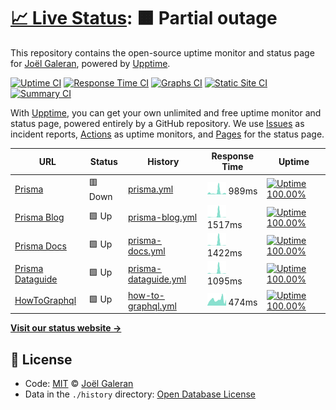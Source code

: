 # [📈 Live Status](https://jolg42.github.io/upptime): <!--live status--> **🟧 Partial outage**

This repository contains the open-source uptime monitor and status page for [Joël Galeran](https://twitter.com/Jolg42), powered by [Upptime](https://github.com/upptime/upptime).

[![Uptime CI](https://github.com/koj-co/upptime/workflows/Uptime%20CI/badge.svg)](https://github.com/koj-co/upptime/actions?query=workflow%3A%22Uptime+CI%22)
[![Response Time CI](https://github.com/koj-co/upptime/workflows/Response%20Time%20CI/badge.svg)](https://github.com/koj-co/upptime/actions?query=workflow%3A%22Response+Time+CI%22)
[![Graphs CI](https://github.com/koj-co/upptime/workflows/Graphs%20CI/badge.svg)](https://github.com/koj-co/upptime/actions?query=workflow%3A%22Graphs+CI%22)
[![Static Site CI](https://github.com/koj-co/upptime/workflows/Static%20Site%20CI/badge.svg)](https://github.com/koj-co/upptime/actions?query=workflow%3A%22Static+Site+CI%22)
[![Summary CI](https://github.com/koj-co/upptime/workflows/Summary%20CI/badge.svg)](https://github.com/koj-co/upptime/actions?query=workflow%3A%22Summary+CI%22)

With [Upptime](https://upptime.js.org), you can get your own unlimited and free uptime monitor and status page, powered entirely by a GitHub repository. We use [Issues](https://github.com/jolg42/upptime/issues) as incident reports, [Actions](https://github.com/jolg42/upptime/actions) as uptime monitors, and [Pages](https://jolg42.github.io/upptime) for the status page.

<!--start: status pages-->
<!-- This summary is generated by Upptime (https://github.com/upptime/upptime) -->
<!-- Do not edit this manually, your changes will be overwritten -->

| URL                                                  | Status  | History                                                                                               | Response Time                                                                          | Uptime                                                                                                                                                                                                                         |
| ---------------------------------------------------- | ------- | ----------------------------------------------------------------------------------------------------- | -------------------------------------------------------------------------------------- | ------------------------------------------------------------------------------------------------------------------------------------------------------------------------------------------------------------------------------ |
| [Prisma](https://www.prisma.io)                      | 🟥 Down | [prisma.yml](https://github.com/Jolg42/upptime/commits/master/history/prisma.yml)                     | <img alt="Response time graph" src="./graphs/prisma.png" height="20"> 989ms            | [![Uptime 100.00%](https://img.shields.io/endpoint?url=https%3A%2F%2Fraw.githubusercontent.com%2FJolg42%2Fupptime%2Fmaster%2Fapi%2Fprisma%2Fuptime.json)](https://jolg42.github.io/upptime/history/prisma)                     |
| [Prisma Blog](https://www.prisma.io/blog/)           | 🟩 Up   | [prisma-blog.yml](https://github.com/Jolg42/upptime/commits/master/history/prisma-blog.yml)           | <img alt="Response time graph" src="./graphs/prisma-blog.png" height="20"> 1517ms      | [![Uptime 100.00%](https://img.shields.io/endpoint?url=https%3A%2F%2Fraw.githubusercontent.com%2FJolg42%2Fupptime%2Fmaster%2Fapi%2Fprisma-blog%2Fuptime.json)](https://jolg42.github.io/upptime/history/prisma-blog)           |
| [Prisma Docs](https://www.prisma.io/docs/)           | 🟩 Up   | [prisma-docs.yml](https://github.com/Jolg42/upptime/commits/master/history/prisma-docs.yml)           | <img alt="Response time graph" src="./graphs/prisma-docs.png" height="20"> 1422ms      | [![Uptime 100.00%](https://img.shields.io/endpoint?url=https%3A%2F%2Fraw.githubusercontent.com%2FJolg42%2Fupptime%2Fmaster%2Fapi%2Fprisma-docs%2Fuptime.json)](https://jolg42.github.io/upptime/history/prisma-docs)           |
| [Prisma Dataguide](https://www.prisma.io/dataguide/) | 🟩 Up   | [prisma-dataguide.yml](https://github.com/Jolg42/upptime/commits/master/history/prisma-dataguide.yml) | <img alt="Response time graph" src="./graphs/prisma-dataguide.png" height="20"> 1095ms | [![Uptime 100.00%](https://img.shields.io/endpoint?url=https%3A%2F%2Fraw.githubusercontent.com%2FJolg42%2Fupptime%2Fmaster%2Fapi%2Fprisma-dataguide%2Fuptime.json)](https://jolg42.github.io/upptime/history/prisma-dataguide) |
| [HowToGraphql](https://www.howtographql.com/)        | 🟩 Up   | [how-to-graphql.yml](https://github.com/Jolg42/upptime/commits/master/history/how-to-graphql.yml)     | <img alt="Response time graph" src="./graphs/how-to-graphql.png" height="20"> 474ms    | [![Uptime 100.00%](https://img.shields.io/endpoint?url=https%3A%2F%2Fraw.githubusercontent.com%2FJolg42%2Fupptime%2Fmaster%2Fapi%2Fhow-to-graphql%2Fuptime.json)](https://jolg42.github.io/upptime/history/how-to-graphql)     |

<!--end: status pages-->

[**Visit our status website →**](https://jolg42.github.io/upptime)

## 📄 License

- Code: [MIT](./LICENSE) © [Joël Galeran](https://twitter.com/Jolg42)
- Data in the `./history` directory: [Open Database License](https://opendatacommons.org/licenses/odbl/1-0/)
